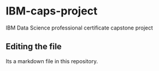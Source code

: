 # IBM-caps-project
IBM Data Science professional certificate capstone project
## Editing the file
Its a markdown file in this repository.
